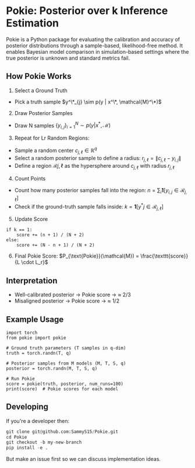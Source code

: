 # Pokie: Posterior over k Inference Estimation

Pokie is a Python package for evaluating the calibration and accuracy of posterior distributions through a sample-based, likelihood-free method. It enables Bayesian model comparison in simulation-based settings where the true posterior is unknown and standard metrics fail.

## How Pokie Works

1.	Select a Ground Truth
- Pick a truth sample $y^\*_{j} \sim p(y | x^\*, \mathcal{M}^\*)$
2.	Draw Posterior Samples
- Draw N samples $\{ y_{i,j} \}_{i=1}^N \sim p(y | x^*, \mathcal{M})$
3.	Repeat for Lr Random Regions:
- Sample a random center $c_{j,\ell} \in \mathbb{R}^q$
- Select a random posterior sample to define a radius:
$r_{j,\ell} = \| c_{j,\ell} - y_{i,j} \|$
- Define a region $\mathcal{R}{j,\ell}$ as the hypersphere around $c_{j,\ell}$ with radius $r_{j,\ell}$
4.	Count Points
- Count how many posterior samples fall into the region: $n = \sum_i \mathbf{1}[y_{i,j} \in \mathcal{R}_{j,\ell}]$
- Check if the ground-truth sample falls inside: $k = \mathbf{1}[y^*j \in \mathcal{R}_{j,\ell}]$
5.	Update Score
```
if k == 1:
    score += (n + 1) / (N + 2)
else:
    score += (N - n + 1) / (N + 2)
```
6.	Final Pokie Score:
$P_{\text{Pokie}}(\mathcal{M}) = \frac{\texttt{score}}{L \cdot L_r}$


## Interpretation
- Well-calibrated posterior → Pokie score → ≈ 2/3
- Misaligned posterior → Pokie score → ≈ 1/2

## Example Usage
```
import torch
from pokie import pokie

# Ground truth parameters (T samples in q-dim)
truth = torch.randn(T, q)

# Posterior samples from M models (M, T, S, q)
posterior = torch.randn(M, T, S, q)

# Run Pokie
score = pokie(truth, posterior, num_runs=100)
print(score)  # Pokie scores for each model
```

## Developing

If you're a developer then:

```python
git clone git@github.com:SammyS15/Pokie.git
cd Pokie
git checkout -b my-new-branch
pip install -e .
```

But make an issue first so we can discuss implementation ideas.
